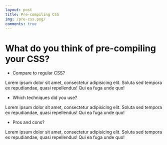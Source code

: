 ```yaml
---
layout: post
title: Pre-compiling CSS
img: /pre-css.png/
comments: true
---
```


# What do you think of pre-compiling your CSS?

* Compare to regular CSS?

Lorem ipsum dolor sit amet, consectetur adipisicing elit. Soluta sed tempora ex repudiandae, quasi repellendus! Qui ea fuga unde quo!

* Which techniques did you use?

Lorem ipsum dolor sit amet, consectetur adipisicing elit. Soluta sed tempora ex repudiandae, quasi repellendus! Qui ea fuga unde quo!
* Pros and cons?

Lorem ipsum dolor sit amet, consectetur adipisicing elit. Soluta sed tempora ex repudiandae, quasi repellendus! Qui ea fuga unde quo!